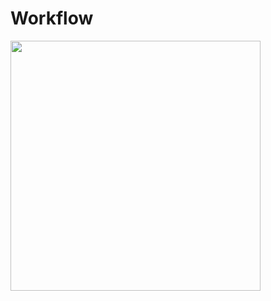# Workflow
<img src="https://user-images.githubusercontent.com/40990773/210913219-f5f47a98-0191-4d86-9671-2dbbf6cd75a7.png" width="400"> 

